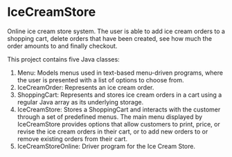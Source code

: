 # IceCreamStore

Online ice cream store system. The user is able to add ice cream orders to a shopping cart, delete orders that have been created, see how much the order amounts to and finally checkout.

This project contains five Java classes:
  1. Menu: Models menus used in text-based menu-driven programs, where the user is presented with a list of options to choose
           from.
  2. IceCreamOrder: Represents an ice cream order.
  3. ShoppingCart: Represents and stores ice cream orders in a cart using a regular Java array as its underlying storage.
  4. IceCreamStore: Stores a ShoppingCart and interacts with the customer through a set of predefined menus. The main menu 
                    displayed by IceCreamStore provides options that allow customers to print, price, or revise the ice cream 
                    orders in their cart, or to add new orders to or remove existing orders from their cart. 
  5. IceCreamStoreOnline: Driver program for the Ice Cream Store.
